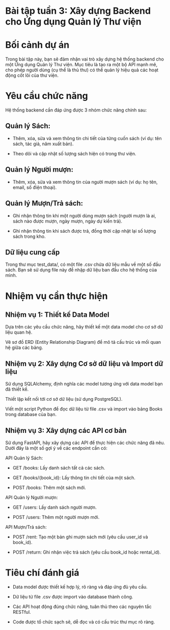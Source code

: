 # Bài tập tuần 3: Xây dựng Backend cho Ứng dụng Quản lý Thư viện 

# Bối cảnh dự án
Trong bài tập này, bạn sẽ đảm nhận vai trò xây dựng hệ thống backend cho một Ứng dụng Quản lý Thư viện. Mục tiêu là tạo ra một bộ API mạnh mẽ, cho phép người dùng (cụ thể là thủ thư) có thể quản lý hiệu quả các hoạt động cốt lõi của thư viện.

# Yêu cầu chức năng
Hệ thống backend cần đáp ứng được 3 nhóm chức năng chính sau:

## Quản lý Sách:

* Thêm, xóa, sửa và xem thông tin chi tiết của từng cuốn sách (ví dụ: tên sách, tác giả, năm xuất bản).

* Theo dõi và cập nhật số lượng sách hiện có trong thư viện.

## Quản lý Người mượn:

* Thêm, xóa, sửa và xem thông tin của người mượn sách (ví dụ: họ tên, email, số điện thoại).

## Quản lý Mượn/Trả sách:

* Ghi nhận thông tin khi một người dùng mượn sách (người mượn là ai, sách nào được mượn, ngày mượn, ngày dự kiến trả).

* Ghi nhận thông tin khi sách được trả, đồng thời cập nhật lại số lượng sách trong kho.

## Dữ liệu cung cấp
Trong thư mục test_data/, có một file .csv chứa dữ liệu mẫu về một số đầu sách. Bạn sẽ sử dụng file này để nhập dữ liệu ban đầu cho hệ thống của mình.

# Nhiệm vụ cần thực hiện
## Nhiệm vụ 1: Thiết kế Data Model
Dựa trên các yêu cầu chức năng, hãy thiết kế một data model cho cơ sở dữ liệu quan hệ.

Vẽ sơ đồ ERD (Entity Relationship Diagram) để mô tả cấu trúc và mối quan hệ giữa các bảng.

## Nhiệm vụ 2: Xây dựng Cơ sở dữ liệu và Import dữ liệu
Sử dụng SQLAlchemy, định nghĩa các model tương ứng với data model bạn đã thiết kế.

Thiết lập kết nối tới cơ sở dữ liệu (sử dụng PostgreSQL).

Viết một script Python để đọc dữ liệu từ file .csv và import vào bảng Books trong database của bạn.

## Nhiệm vụ 3: Xây dựng các API cơ bản
Sử dụng FastAPI, hãy xây dựng các API để thực hiện các chức năng đã nêu. Dưới đây là một số gợi ý về các endpoint cần có:

API Quản lý Sách:

* GET /books: Lấy danh sách tất cả các sách.

* GET /books/{book_id}: Lấy thông tin chi tiết của một sách.

* POST /books: Thêm một sách mới.

API Quản lý Người mượn:

* GET /users: Lấy danh sách người mượn.

* POST /users: Thêm một người mượn mới.

API Mượn/Trả sách:

* POST /rent: Tạo một bản ghi mượn sách mới (yêu cầu user_id và book_id).

* POST /return: Ghi nhận việc trả sách (yêu cầu book_id hoặc rental_id).

# Tiêu chí đánh giá
* Data model được thiết kế hợp lý, rõ ràng và đáp ứng đủ yêu cầu.

* Dữ liệu từ file .csv được import vào database thành công.

* Các API hoạt động đúng chức năng, tuân thủ theo các nguyên tắc RESTful.

* Code được tổ chức sạch sẽ, dễ đọc và có cấu trúc thư mục rõ ràng.